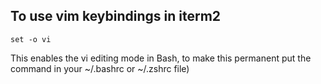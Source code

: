 ## To use vim keybindings in iterm2

`set -o vi`

This enables the vi editing mode in Bash, to make this permanent put the command in your ~/.bashrc or ~/.zshrc file)

